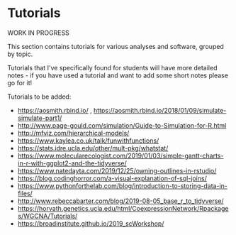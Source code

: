 # Tutorials

WORK IN PROGRESS

This section contains tutorials for various analyses and software, grouped by topic.

Tutorials that I've specifically found for students will have more detailed notes - if you have used a tutorial and want to add some short notes please go for it!

Tutorials to be added:

* https://aosmith.rbind.io/ , https://aosmith.rbind.io/2018/01/09/simulate-simulate-part1/
*  http://www.page-gould.com/simulation/Guide-to-Simulation-for-R.html
* http://mfviz.com/hierarchical-models/
* https://www.kaylea.co.uk/talk/funwithfunctions/
* https://stats.idre.ucla.edu/other/mult-pkg/whatstat/
* https://www.molecularecologist.com/2019/01/03/simple-gantt-charts-in-r-with-ggplot2-and-the-tidyverse/
* https://www.natedayta.com/2019/12/25/owning-outlines-in-rstudio/
* https://blog.codinghorror.com/a-visual-explanation-of-sql-joins/
* https://www.pythonforthelab.com/blog/introduction-to-storing-data-in-files/
* http://www.rebeccabarter.com/blog/2019-08-05_base_r_to_tidyverse/
* https://horvath.genetics.ucla.edu/html/CoexpressionNetwork/Rpackages/WGCNA/Tutorials/
* https://broadinstitute.github.io/2019_scWorkshop/
